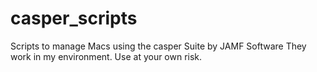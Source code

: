 # casper_scripts
Scripts to manage Macs using the casper Suite by JAMF Software
They work in my environment. Use at your own risk.
